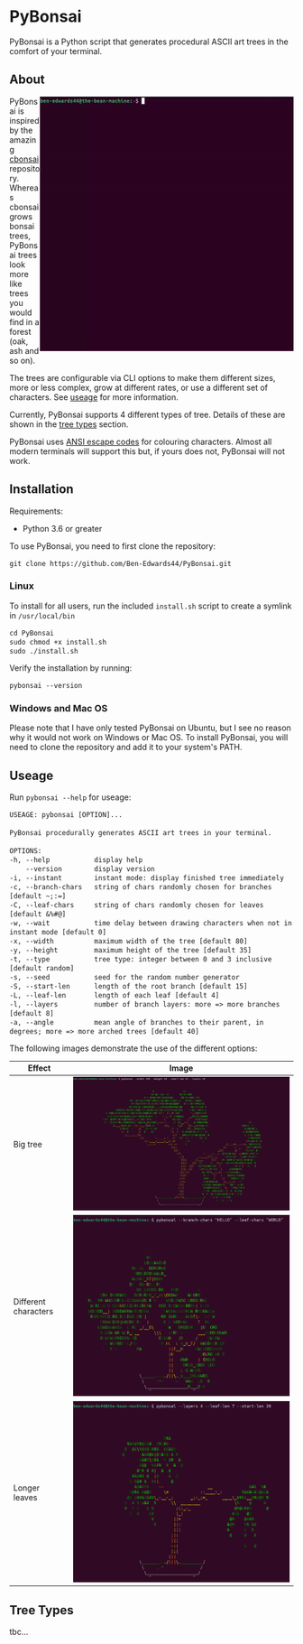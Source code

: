 # PyBonsai

PyBonsai is a Python script that generates procedural ASCII art trees in the comfort of your terminal.

## About

<img src="/Images/demo.gif" align="right" width="450px">

PyBonsai is inspired by the amazing [cbonsai](https://gitlab.com/jallbrit/cbonsai) repository.
Whereas cbonsai grows bonsai trees, PyBonsai trees look more like trees you would find in a forest (oak, ash and so on).

The trees are configurable via CLI options to make them different sizes, more or less complex, grow at different rates, or use a different set of characters. See [useage](#useage) for more information.

Currently, PyBonsai supports 4 different types of tree. Details of these are shown in the [tree types](#tree-types) section.

PyBonsai uses [ANSI escape codes](https://en.wikipedia.org/wiki/ANSI_escape_code) for colouring characters. Almost all modern terminals will support this but, if yours does not, PyBonsai will not work.

## Installation

Requirements:
- Python 3.6 or greater

To use PyBonsai, you need to first clone the repository:

    git clone https://github.com/Ben-Edwards44/PyBonsai.git

### Linux

To install for all users, run the included `install.sh` script to create a symlink in `/usr/local/bin`

    cd PyBonsai
    sudo chmod +x install.sh
    sudo ./install.sh

Verify the installation by running:

    pybonsai --version

### Windows and Mac OS

Please note that I have only tested PyBonsai on Ubuntu, but I see no reason why it would not work on Windows or Mac OS.
To install PyBonsai, you will need to clone the repository and add it to your system's PATH.

## Useage

Run `pybonsai --help` for useage:

    USEAGE: pybonsai [OPTION]...

    PyBonsai procedurally generates ASCII art trees in your terminal.

    OPTIONS:
    -h, --help           display help
        --version        display version
    -i, --instant        instant mode: display finished tree immediately
    -c, --branch-chars   string of chars randomly chosen for branches [default ~;:=]
    -C, --leaf-chars     string of chars randomly chosen for leaves [default &%#@]
    -w, --wait           time delay between drawing characters when not in instant mode [default 0]
    -x, --width          maximum width of the tree [default 80]
    -y, --height         maximum height of the tree [default 35]
    -t, --type           tree type: integer between 0 and 3 inclusive [default random]
    -s, --seed           seed for the random number generator
    -S, --start-len      length of the root branch [default 15]
    -L, --leaf-len       length of each leaf [default 4]
    -l, --layers         number of branch layers: more => more branches [default 8]
    -a, --angle          mean angle of branches to their parent, in degrees; more => more arched trees [default 40]

The following images demonstrate the use of the different options:

| Effect               | Image                                      |
|----------------------|--------------------------------------------|
| Big tree             | ![big tree](/Images/big.png)               |
| Different characters | ![different characters](/Images/chars.png) |
| Longer leaves        | ![longer leaves](/Images/leafy.png)        |


## Tree Types

tbc...